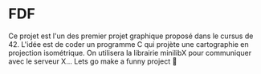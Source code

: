 # FDF
Ce projet est l'un des premier projet graphique proposé dans le cursus de 42. L'idée est de coder un programme C qui projète une cartographie en projection isométrique. On utilisera la librairie minilibX pour communiquer avec le serveur X... Lets go make a funny project 🚀
